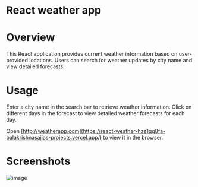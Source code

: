 # React weather app

# Overview
This React application provides current weather information based on user-provided locations. Users can search for weather updates by city name and view detailed forecasts. 

# Usage
Enter a city name in the search bar to retrieve weather information.
Click on different days in the forecast to view detailed weather forecasts for each day.

Open [http://weatherapp.com](https://react-weather-hzz1qg8fa-balakrishnasajjas-projects.vercel.app/) to view it in the browser.

# Screenshots
![image](https://github.com/balakrishnasajja/react-weather-app/assets/95561879/67072651-4769-48ec-9528-16b5500a07c0)
